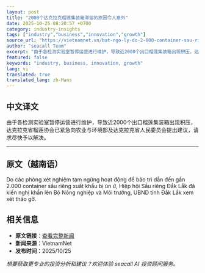 ```yaml
---
layout: post
title: "2000个达克拉克榴莲集装箱滞留的原因令人意外"
date: 2025-10-25 08:20:57 +0700
category: industry-insights
tags: ["industry","business","innovation","growth"]
source_url: "https://vietnamnet.vn/bat-ngo-ly-do-2-000-container-sau-rieng-dak-lak-bi-un-u-2456242.html"
author: "seacall Team"
excerpt: "由于各检测实验室暂停运营进行维护，导致近2000个出口榴莲集装箱出现积压，达克拉克省榴莲协会已紧急向农业与环境部及达克拉克省人民委员会提出建议，请求尽快予以解决。..."
featured: false
keywords: "industry, business, innovation, growth"
lang: vi
translated: true
translated_lang: zh-Hans
---
```


## 中文译文

由于各检测实验室暂停运营进行维护，导致近2000个出口榴莲集装箱出现积压，达克拉克省榴莲协会已紧急向农业与环境部及达克拉克省人民委员会提出建议，请求尽快予以解决。

---

## 原文（越南语）

Do các phòng xét nghiệm tạm ngừng hoạt động để bảo trì dẫn đến gần 2.000 container sầu riêng xuất khẩu bị ùn ứ, Hiệp hội Sầu riêng Đắk Lắk đã kiến nghị khẩn lên Bộ Nông nghiệp và Môi trường, UBND tỉnh Đắk Lắk xem xét tháo gỡ.

## 相关信息

- **原文链接**：[查看完整新闻](https://vietnamnet.vn/bat-ngo-ly-do-2-000-container-sau-rieng-dak-lak-bi-un-u-2456242.html)
- **新闻来源**：VietnamNet
- **发布时间**：2025/10/25

*想要获取更专业的投资分析和建议？欢迎体验 seacall AI 投资顾问服务。*